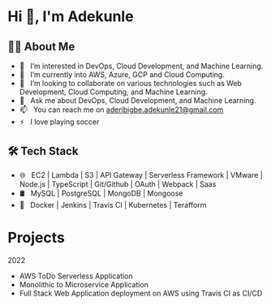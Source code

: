 <!--
**ktee12/ktee12** is a ✨ _special_ ✨ repository because its `README.md` (this file) appears on your GitHub profile.

Here are some ideas to get you started:

-->
# Hi 👋, I'm Adekunle

<h2> 👩‍💻 About Me </h2>

- 🔭 &nbsp; I’m interested in DevOps, Cloud Development, and Machine Learning.
- 🌱 &nbsp; I’m currently into AWS, Azure, GCP and Cloud Computing.
- 👯 &nbsp; I’m looking to collaborate on various technologies such as Web Development, Cloud Computing, and Machine Learning.
- 💬 &nbsp; Ask me about DevOps, Cloud Development, and Machine Learning.
- 📫 &nbsp; You can reach me on aderibigbe.adekunle21@gmail.com
- ⚡ &nbsp; I love playing soccer

<h2>🛠 Tech Stack</h2>

- 🌐 &nbsp; EC2 | Lambda | S3 | API Gateway | Serverless Framework | VMware | Node.js | TypeScript | Git/Github | OAuth | Webpack |  Saas 
- 🛢 &nbsp; MySQL | PostgreSQL | MongoDB | Mongoose 
- 🚓 &nbsp; Docker | Jenkins | Travis CI | Kubernetes | Terafform

<h1> Projects </h1>

2022
 - AWS ToDo Serverless Application
 - Monolithic to Microservice Application
 - Full Stack Web Application deployment on AWS using Travis CI as CI/CD
